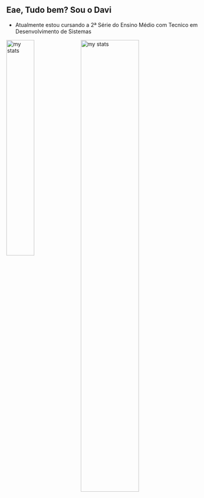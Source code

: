 ## Eae, Tudo bem? Sou o Davi

- Atualmente estou cursando a 2ª Série do Ensino Médio com Tecnico em Desenvolvimento de Sistemas

<img alt="my stats" align="left" width="38%" src="https://github-readme-stats.vercel.app/api/top-langs/?username=DinizDDD&layout=donut&theme=dracula&count_private=true&hide=hack&hide=CMake"/>
  
<img alt="my stats" align="left" width="55%" src="https://github-readme-stats.vercel.app/api?username=DinizDDD&layout=compact&show_icons=true&theme=dracula&count_private=true"/>



